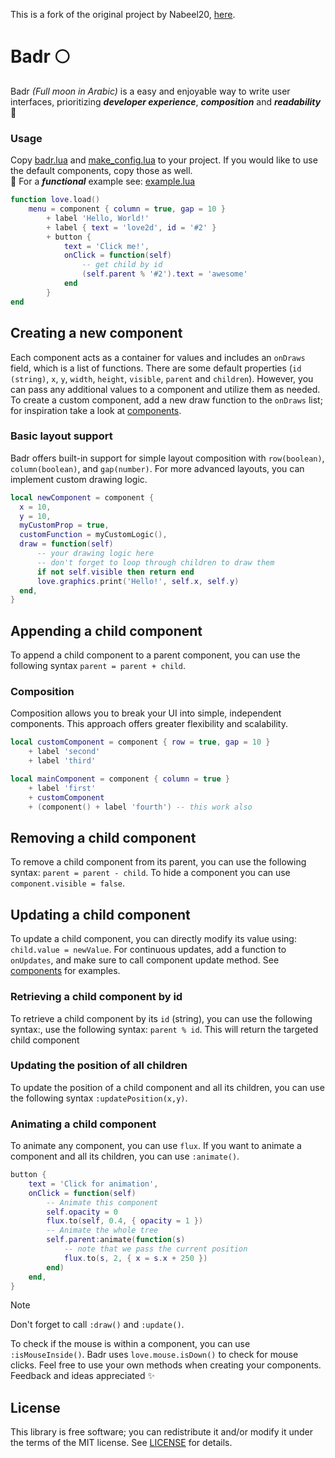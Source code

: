This is a fork of the original project by Nabeel20, [here](https://github.com/Nabeel20/Badr).


# Badr 🌕

Badr _(Full moon in Arabic)_ is a easy and enjoyable way to write user interfaces, prioritizing _**developer experience**_, _**composition**_ and _**readability**_ 🌝

### Usage

Copy [badr.lua](badr.lua) and [make_config.lua](make_config.lua) to your project. If you would like to use the default components, copy those as well. <br>
🌙 For a **_functional_** example see: [example.lua](components/example.lua)

```lua
function love.load()
    menu = component { column = true, gap = 10 }
        + label 'Hello, World!'
        + label { text = 'love2d', id = '#2' }
        + button {
            text = 'Click me!',
            onClick = function(self)
                -- get child by id
                (self.parent % '#2').text = 'awesome'
            end
        }
end
```

## Creating a new component

Each component acts as a container for values and includes an `onDraws` field, which is a list of functions. There are some default properties (`id (string)`, `x`, `y`, `width`, `height`, `visible`, `parent` and `children`). However, you can pass any additional values to a component and utilize them as needed. To create a custom component, add a new draw function to the `onDraws` list; for inspiration take a look at [components](components).

### Basic layout support

Badr offers built-in support for simple layout composition with `row(boolean)`, `column(boolean)`, and `gap(number)`. For more advanced layouts, you can implement custom drawing logic.

```lua
local newComponent = component {
  x = 10,
  y = 10,
  myCustomProp = true,
  customFunction = myCustomLogic(),
  draw = function(self)
      -- your drawing logic here
      -- don't forget to loop through children to draw them
      if not self.visible then return end
      love.graphics.print('Hello!', self.x, self.y)
  end,
}
```

## Appending a child component

To append a child component to a parent component, you can use the following syntax `parent = parent + child`.

### Composition

Composition allows you to break your UI into simple, independent components. This approach offers greater flexibility and scalability.

```lua
local customComponent = component { row = true, gap = 10 }
    + label 'second'
    + label 'third'

local mainComponent = component { column = true }
    + label 'first'
    + customComponent
    + (component() + label 'fourth') -- this work also
```

## Removing a child component

To remove a child component from its parent, you can use the following syntax: `parent = parent - child`. To hide a component you can use `component.visible = false`.

## Updating a child component

To update a child component, you can directly modify its value using: `child.value = newValue`. For continuous updates, add a function to `onUpdates`, and make sure to call component update method. See [components](components) for examples.

### Retrieving a child component by id

To retrieve a child component by its `id` (string), you can use the following syntax:, use the following syntax: `parent % id`. This will return the targeted child component

### Updating the position of all children

To update the position of a child component and all its children, you can use the following syntax `:updatePosition(x,y)`.

### Animating a child component

To animate any component, you can use `flux`. If you want to animate a component and all its children, you can use `:animate()`.

```lua
button {
    text = 'Click for animation',
    onClick = function(self)
        -- Animate this component
        self.opacity = 0
        flux.to(self, 0.4, { opacity = 1 })
        -- Animate the whole tree
        self.parent:animate(function(s)
            -- note that we pass the current position
            flux.to(s, 2, { x = s.x + 250 })
        end)
    end,
}
```

> [!NOTE]
> Don't forget to call `:draw()` and `:update()`.

To check if the mouse is within a component, you can use `:isMouseInside()`. Badr uses `love.mouse.isDown()` to check for mouse clicks. Feel free to use your own methods when creating your components.<br>
Feedback and ideas appreciated ✨

## License

This library is free software; you can redistribute it and/or modify it under
the terms of the MIT license. See [LICENSE](LICENSE) for details.
